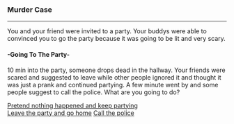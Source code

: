### Murder Case 
---
You and your friend were invited to a party. Your buddys were able to convinced you to go the party
because it was going to be lit and very scary. 
#### -Going To The Party-
10 min into the party, someone drops dead in the hallway.
Your friends were scared and suggested to leave while other people ignored it and thought it was just a
prank and continued partying. A few minute went by and some people suggest to call the police. What are
you going to do?  

[Pretend nothing happened and keep partying](pretend/pretend.md)  
[Leave the party and go home](leave/leave.md)
[Call the police](police/police.md)